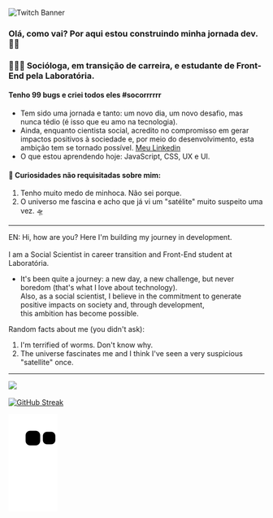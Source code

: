 ![Twitch Banner](https://user-images.githubusercontent.com/72772467/163682169-d86fa3dc-98ea-4d99-9720-9d7f6ff51a13.png)


### Olá, como vai? Por aqui estou construindo minha jornada dev.🤘🏼
### 👩🏽‍💻 Socióloga, em transição de carreira, e estudante de Front-End pela Laboratória. 
#### Tenho 99 bugs e criei todos eles #socorrrrrr 
- Tem sido uma jornada e tanto: um novo dia, um novo desafio, mas nunca tédio (é isso que eu amo na tecnologia). <br>
- Ainda, enquanto cientista social, acredito no compromisso em gerar impactos positivos à sociedade e, por meio do desenvolvimento, esta ambição tem se tornado possível. <a href="https://www.linkedin.com/in/layssaaragaob/" target="_blank">Meu Linkedin</a> <br>
- O que estou aprendendo hoje: JavaScript, CSS, UX e UI. 


#### 🧐 Curiosidades não requisitadas sobre mim: 
 1. Tenho muito medo de minhoca. Não sei porque. 
 2. O universo me fascina e acho que já vi um "satélite" muito suspeito uma vez. 🛸
 
---- 
EN: Hi, how are you? Here I'm building my journey in development. <br>
<br>I am a Social Scientist in career transition and Front-End student at Laboratória. <br>
- It's been quite a journey: a new day, a new challenge, but never boredom (that's what I love about technology). <br>
Also, as a social scientist, I believe in the commitment to generate positive impacts on society and, through development, <br>
this ambition has become possible.

Random facts about me (you didn't ask):
1. I'm terrified of worms. Don't know why.
2. The universe fascinates me and I think I've seen a very suspicious "satellite" once.
---

<img align="" src="https://github-readme-stats.vercel.app/api/top-langs/?username=aragaolala&hide=html&layout=compact&theme=synthwave"/>

[![GitHub Streak](http://github-readme-streak-stats.herokuapp.com?user=aragaolala&hide_border=true&date_format=M%20j%5B%2C%20Y%5D&ring=6612DD&background=000000&border=DDDDDDAF&stroke=DDDDDD63&fire=DD3F3F&currStreakLabel=7CDD0A&sideNums=7CDD0A&dates=DDDDDD&sideLabels=6612DD)](https://git.io/streak-stats)

![Snake animation](https://github.com/aragaolala/aragaolala/blob/output/github-contribution-grid-snake.svg)
